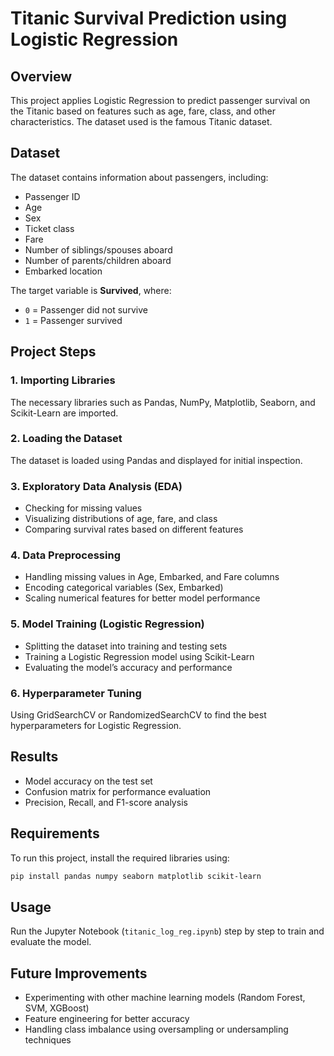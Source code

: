 # Titanic Survival Prediction using Logistic Regression

## Overview
This project applies Logistic Regression to predict passenger survival on the Titanic based on features such as age, fare, class, and other characteristics. The dataset used is the famous Titanic dataset.

## Dataset
The dataset contains information about passengers, including:
- Passenger ID
- Age
- Sex
- Ticket class
- Fare
- Number of siblings/spouses aboard
- Number of parents/children aboard
- Embarked location

The target variable is **Survived**, where:
- `0` = Passenger did not survive
- `1` = Passenger survived

## Project Steps
### 1. Importing Libraries
The necessary libraries such as Pandas, NumPy, Matplotlib, Seaborn, and Scikit-Learn are imported.

### 2. Loading the Dataset
The dataset is loaded using Pandas and displayed for initial inspection.

### 3. Exploratory Data Analysis (EDA)
- Checking for missing values
- Visualizing distributions of age, fare, and class
- Comparing survival rates based on different features

### 4. Data Preprocessing
- Handling missing values in Age, Embarked, and Fare columns
- Encoding categorical variables (Sex, Embarked)
- Scaling numerical features for better model performance

### 5. Model Training (Logistic Regression)
- Splitting the dataset into training and testing sets
- Training a Logistic Regression model using Scikit-Learn
- Evaluating the model’s accuracy and performance

### 6. Hyperparameter Tuning
Using GridSearchCV or RandomizedSearchCV to find the best hyperparameters for Logistic Regression.

## Results
- Model accuracy on the test set
- Confusion matrix for performance evaluation
- Precision, Recall, and F1-score analysis

## Requirements
To run this project, install the required libraries using:
```bash
pip install pandas numpy seaborn matplotlib scikit-learn
```

## Usage
Run the Jupyter Notebook (`titanic_log_reg.ipynb`) step by step to train and evaluate the model.

## Future Improvements
- Experimenting with other machine learning models (Random Forest, SVM, XGBoost)
- Feature engineering for better accuracy
- Handling class imbalance using oversampling or undersampling techniques

